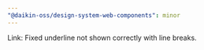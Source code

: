 ```yaml
---
"@daikin-oss/design-system-web-components": minor
---
```


Link: Fixed underline not shown correctly with line breaks.
